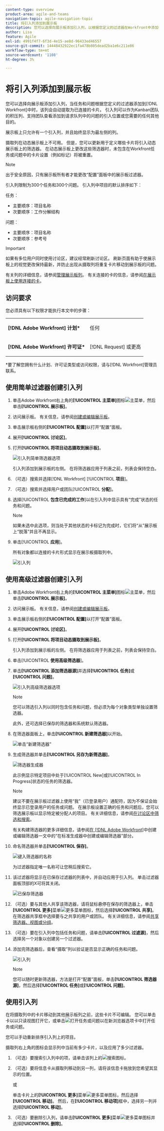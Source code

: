 ```yaml
---
content-type: overview
product-area: agile-and-teams
navigation-topic: agile-navigation-topic
title: 将引入列添加到展示板
description: 您可以选择向展示板添加引入列，以根据您定义的过滤器在Workfront中添加任务和问题时，自动将任务和问题提取为已连接的卡片。
author: Lisa
feature: Agile
exl-id: 4991f4f7-6f3d-4e15-ae8d-96433ed46557
source-git-commit: 14448432922ec1fa478b805dead2ba1e6c211e86
workflow-type: tm+mt
source-wordcount: '1108'
ht-degree: 3%

---
```


# 将引入列添加到展示板

您可以选择向展示板添加引入列，当任务和问题根据您定义的过滤器添加到[!DNL Workfront]中时，该列会自动提取为已连接的卡片。 引入列可以作为Kanban团队的积压列、支持团队查看添加到请求队列中的问题的引入位置或您需要的任何其他目的。

展示板上只允许有一个引入列，并且始终显示为最左侧的列。

摄取列在动态展示板上不可用。 但是，您可以更新用于定义哪些卡片将引入动态展示板上的筛选器。 在动态展示板上更改这些筛选器时，未包含在Workfront任务或问题中的卡片设置（例如标记）将被重置。

>[!NOTE]
>
>出于安全原因，只有展示板所有者才能更改“配置”面板中的展示板过滤器。

引入列限制为300个任务和300个问题。 引入列中项目的默认排序如下：

任务：

* 主要顺序：项目名称
* 次要顺序：工作分解结构

问题：

* 主要顺序：项目名称
* 次要顺序：参考号

>[!IMPORTANT]
>
>如果有多位用户同时使用讨论区，建议经常刷新讨论区。 刷新页面有助于使展示板上的视觉更改保持最新，并防止出现从摄取列将重复卡片移动到展示板的问题。

有关列的详细信息，请参阅[管理展示板列](/help/quicksilver/agile/get-started-with-boards/manage-board-columns.md)。 有关连接的卡的信息，请参阅[在展示板上使用连接的卡](/help/quicksilver/agile/get-started-with-boards/connected-cards.md)。

## 访问要求

您必须具有以下权限才能执行本文中的步骤：

<table style="table-layout:auto"> 
 <col> 
 </col> 
 <col> 
 </col> 
 <tbody> 
  <tr> 
   <td role="rowheader"><strong>[!DNL Adobe Workfront] 计划*</strong></td> 
   <td> <p>任何</p> </td> 
  </tr> 
  <tr> 
   <td role="rowheader"><strong>[!DNL Adobe Workfront] 许可证*</strong></td> 
   <td> <p>[!DNL Request] 或更高</p> </td> 
  </tr> 
 </tbody> 
</table>

&#42;要了解您拥有什么计划、许可证类型或访问权限，请与[!DNL Workfront]管理员联系。

## 使用简单过滤器创建引入列

1. 单击Adobe Workfront右上角的&#x200B;**[!UICONTROL 主菜单]**&#x200B;图标![主菜单](assets/main-menu-icon.png)，然后单击&#x200B;**[!UICONTROL 展示板]**。
1. 访问展示板。 有关信息，请参阅[创建或编辑展示板](../../agile/get-started-with-boards/create-edit-board.md)。
1. 单击展示板右侧的&#x200B;**[!UICONTROL 配置]**&#x200B;以打开“配置”面板。
1. 展开&#x200B;**[!UICONTROL 讨论区]**。
1. 打开&#x200B;**[!UICONTROL 将项目动态摄取到展示板]**。

   ![引入列简单筛选器选项](assets/intake-column-simple-filters.png)

   引入列添加到展示板的左侧。 在将筛选器应用于列表之前，列表会保持空白。

1. （可选）搜索并选择[!DNL Workfront] [!UICONTROL **项目**]。
1. （可选）搜索并选择用户或团队&#x200B;[!UICONTROL **分配**]。
1. 选择&#x200B;[!UICONTROL **包含已完成的工作**]&#x200B;以在引入列中显示具有“完成”状态的任务和问题。

   >[!NOTE]
   >
   >如果未选中此选项，则当处于其他状态的卡标记为完成时，它们将“从”展示板上“脱落”并且不再显示。

1. 单击&#x200B;[!UICONTROL **应用**]。

   所有对象都以连接的卡片形式显示在展示板摄取列中。

   ![引入列](assets/intake-column-added3.png)

## 使用高级过滤器创建引入列

1. 单击Adobe Workfront右上角的&#x200B;**[!UICONTROL 主菜单]**&#x200B;图标![主菜单](assets/main-menu-icon.png)，然后单击&#x200B;**[!UICONTROL 展示板]**。
1. 访问展示板。 有关信息，请参阅[创建或编辑展示板](../../agile/get-started-with-boards/create-edit-board.md)。
1. 单击展示板右侧的&#x200B;**[!UICONTROL 配置]**&#x200B;以打开“配置”面板。
1. 展开&#x200B;**[!UICONTROL 讨论区]**。
1. 打开&#x200B;**[!UICONTROL 将项目动态摄取到展示板]**。

   引入列添加到展示板的左侧。 在将筛选器应用于列表之前，列表会保持空白。

1. 单击&#x200B;[!UICONTROL **使用高级筛选器**]。
1. 单击&#x200B;**[!UICONTROL 添加筛选器源]**&#x200B;并选择&#x200B;**[!UICONTROL 任务]**&#x200B;或&#x200B;**[!UICONTROL 问题]**。

   ![引入列高级筛选器选项](assets/intake-column-advanced-filters1.png)

   >[!NOTE]
   >
   >您可以筛选引入列以同时包含任务和问题，但必须为每个对象类型单独设置筛选器。
   >
   >此外，还可选择已保存的筛选器和系统默认筛选器。

1. 在筛选器面板上，单击&#x200B;**[!UICONTROL 新建筛选器]**&#x200B;以开始。

   ![单击“新建筛选器”](assets/intake-filter-dialog5.png)

1. 生成筛选器并单击&#x200B;**[!UICONTROL 另存为新筛选器]**。

   ![筛选器生成器](assets/intake-filter-dialog6.png)

   此示例显示特定项目中处于[!UICONTROL New]或[!UICONTROL In Progress]状态的任务的筛选器。

   >[!NOTE]
   >
   >建议不要在展示板过滤器上使用“我”（已登录用户）通配符，因为不保证会始终显示已登录用户的任务或问题。 在展示板设置正确的任务和问题后，您可以筛选展示板以显示特定被分配人的项目。 有关详细信息，请参阅[在讨论区中筛选和搜索](/help/quicksilver/agile/get-started-with-boards/filter-search-in-board.md)。

   有关构建筛选器的更多详细信息，请参阅[在 [!DNL Adobe Workfront]](/help/quicksilver/reports-and-dashboards/reports/reporting-elements/create-filters.md)中创建或编辑筛选器一文中的“在标准生成器中创建或编辑筛选器”部分。

1. 命名筛选器并单击&#x200B;**[!UICONTROL 保存]**。

   ![键入筛选器的名称](assets/intake-filter-dialog7.png)

   为过滤器指定唯一名称可让您稍后搜索它。

1. 该过滤器将显示在已保存过滤器的列表中，并自动应用于引入列。 单击过滤器面板顶部的X可将其关闭。

   ![已保存筛选器](assets/intake-filter-dialog8.png)

1. （可选）要与其他人共享该筛选器，请将鼠标悬停在保存的筛选器上，单击&#x200B;**[!UICONTROL 更多]**&#x200B;菜单![更多菜单图标](assets/more-icon-spectrum.png)，然后选择&#x200B;**[!UICONTROL 共享]**。 在筛选器共享框中选择要与之共享的用户或团队。 有关详细信息，请参阅[共享筛选器、视图或分组](/help/quicksilver/reports-and-dashboards/reports/reporting-elements/share-filter-view-grouping.md)。
1. （可选）要在引入列中包括任务和问题，请单击&#x200B;**[!UICONTROL 过滤源]**，然后选择另一个对象以创建另一个过滤器。
1. 添加完筛选器后，查看“摄取”列以验证是否显示正确的任务和问题。

   ![引入列](assets/intake-column-added3.png)

   >[!NOTE]
   >
   >您可以随时更新筛选器，方法是打开“配置”面板，单击&#x200B;**[!UICONTROL 筛选器源]**，然后选择&#x200B;**[!UICONTROL 任务]**&#x200B;或&#x200B;**[!UICONTROL 问题]**。

## 使用引入列

在将摄取列中的卡片移动到其他展示板列之前，这些卡片不可编辑。 您可以单击卡以以只读视图打开它，或单击![打开任务或问题](assets/boards-launch-icon.png)以在新浏览器选项卡中打开任务或问题。

您可以手动重新排序引入列上的项目。

摄取列右上角的图标会显示列中当前有多少卡片，以及应用了多少过滤器。

1. （可选）要搜索引入列中的项，请单击该列上的![搜索图标](assets/search-icon.png)。
1. （可选）要将信息卡从摄取列移动到另一列，请将该信息卡拖放到您希望其显示的位置。

   或

   单击卡片上的&#x200B;**[!UICONTROL 更多]**&#x200B;菜单![更多菜单图标](assets/more-icon-spectrum.png)，然后选择&#x200B;**[!UICONTROL 移动]**。 然后，在&#x200B;**[!UICONTROL 移动项]**&#x200B;框中，选择另一列并选择&#x200B;**[!UICONTROL 移动]**。

1. （可选）要删除引入列，请单击&#x200B;**[!UICONTROL 更多]**&#x200B;菜单![更多菜单图标](assets/more-icon-spectrum.png)并选择&#x200B;**[!UICONTROL 删除]**。
